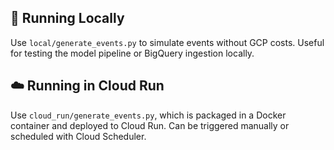 ## 🧪 Running Locally

Use `local/generate_events.py` to simulate events without GCP costs.
Useful for testing the model pipeline or BigQuery ingestion locally.

## ☁️ Running in Cloud Run

Use `cloud_run/generate_events.py`, which is packaged in a Docker container and deployed to Cloud Run.
Can be triggered manually or scheduled with Cloud Scheduler.
